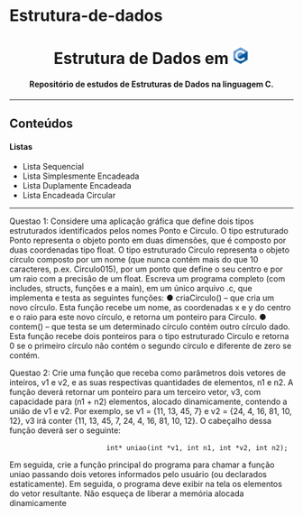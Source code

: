 # Estrutura-de-dados

<div align="center">
  <h1>Estrutura de Dados em <img src="https://raw.githubusercontent.com/devicons/devicon/master/icons/c/c-original.svg"  alt="c" height=30/></h1>
  
  #### Repositório de estudos de Estruturas de Dados na linguagem C.
  
</div>

---
<h2 id="conteudos">Conteúdos</h2>

#### Listas
- Lista Sequencial
- Lista Simplesmente Encadeada
- Lista Duplamente Encadeada
- Lista Encadeada Circular
<hr>
Questao 1: Considere uma aplicação gráfica que define dois tipos estruturados identificados pelos nomes Ponto e Circulo. O
tipo estruturado Ponto representa o objeto ponto em duas dimensões, que é composto por duas coordenadas tipo float. O tipo
estruturado Circulo representa o objeto círculo composto por um nome (que nunca contém mais do que 10 caracteres, p.ex.
Circulo015), por um ponto que define o seu centro e por um raio com a precisão de um float. Escreva um programa completo (com includes, structs, funções e a main), em um único arquivo .c, que implementa e testa as
seguintes funções:
● criaCirculo() – que cria um novo círculo. Esta função recebe um nome, as coordenadas x e y do centro e o raio para
este novo círculo, e retorna um ponteiro para Circulo.
● contem() – que testa se um determinado círculo contém outro círculo dado. Esta função recebe dois ponteiros para o
tipo estruturado Circulo e retorna 0 se o primeiro círculo não contém o segundo círculo e diferente de zero se contém.


Questao 2: Crie uma função que receba como parâmetros dois vetores de inteiros, v1 e v2, e as suas respectivas quantidades
de elementos, n1 e n2. A função deverá retornar um ponteiro para um terceiro vetor, v3, com capacidade para (n1 + n2)
elementos, alocado dinamicamente, contendo a união de v1 e v2. Por exemplo, se v1 = {11, 13, 45, 7} e v2 = {24, 4, 16, 81,
10, 12}, v3 irá conter {11, 13, 45, 7, 24, 4, 16, 81, 10, 12}.
O cabeçalho dessa função deverá ser o seguinte:

                            int* uniao(int *v1, int n1, int *v2, int n2);
                            
Em seguida, crie a função principal do programa para chamar a função uniao passando dois vetores informados pelo usuário
(ou declarados estaticamente). Em seguida, o programa deve exibir na tela os elementos do vetor resultante. Não esqueça de
liberar a memória alocada dinamicamente
